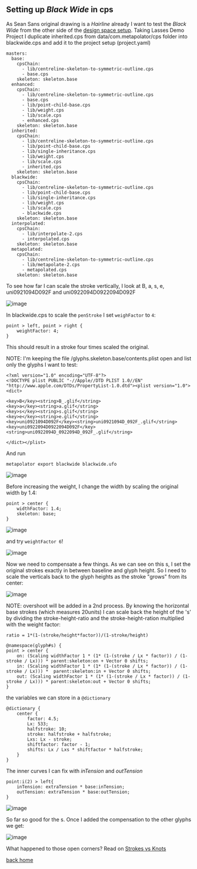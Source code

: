 ## Setting up *Black Wide* in cps


As Sean Sans original drawing is a *Hairline* already I want to test the *Black Wide* from the other side of the [design space setup](http://metapolator.github.io/sean/). Taking Lasses Demo Project I duplicate inherited.cps from data/com.metapolator/cps folder into blackwide.cps and add it to the project setup (project.yaml)

	
	masters:
	  base:
	    cpsChain:
	      - lib/centreline-skeleton-to-symmetric-outline.cps
	      - base.cps
	    skeleton: skeleton.base
	  enhanced:
	    cpsChain:
	      - lib/centreline-skeleton-to-symmetric-outline.cps
	      - base.cps
	      - lib/point-child-base.cps
	      - lib/weight.cps
	      - lib/scale.cps
	      - enhanced.cps
	    skeleton: skeleton.base
	  inherited:
	    cpsChain:
	      - lib/centreline-skeleton-to-symmetric-outline.cps
	      - lib/point-child-base.cps
	      - lib/single-inheritance.cps
	      - lib/weight.cps
	      - lib/scale.cps
	      - inherited.cps
	    skeleton: skeleton.base
	  blackwide:
	    cpsChain:
	      - lib/centreline-skeleton-to-symmetric-outline.cps
	      - lib/point-child-base.cps
	      - lib/single-inheritance.cps
	      - lib/weight.cps
	      - lib/scale.cps
	      - blackwide.cps
	    skeleton: skeleton.base    
	  interpolated:
	    cpsChain:
	      - lib/interpolate-2.cps
	      - interpolated.cps
	    skeleton: skeleton.base
	  metapolated:
	    cpsChain:
	      - lib/centreline-skeleton-to-symmetric-outline.cps
	      - lib/metapolate-2.cps
	      - metapolated.cps
	    skeleton: skeleton.base


To see how far I can scale the stroke vertically, I look at B, a, s, e, uni0921094D092F and uni0922094D0922094D092F

![image](base.png)

In blackwide.cps to scale the `penStroke` I set `weighFactor` to `4`:

    point > left, point > right {
        weightFactor: 4;
    }

This should result in a stroke four times scaled the original.

NOTE: I'm keeping the file /glyphs.skeleton.base/contents.plist open and list only the glyphs I want to test:

	<?xml version="1.0" encoding="UTF-8"?>
	<!DOCTYPE plist PUBLIC "-//Apple//DTD PLIST 1.0//EN" "http://www.apple.com/DTDs/PropertyList-1.0.dtd"><plist version="1.0"><dict>
	
	<key>B</key><string>B_.glif</string>
	<key>a</key><string>a.glif</string>
	<key>s</key><string>s.glif</string>
	<key>e</key><string>e.glif</string>
	<key>uni0921094D092F</key><string>uni0921094D_092F_.glif</string>
	<key>uni0922094D0922094D092F</key><string>uni0922094D_0922094D_092F_.glif</string>
	
	</dict></plist>

And run 

	metapolator export blackwide blackwide.ufo	
	

![image](base2.png)

Before increasing the weight, I change the width by scaling the original width by 1.4:

    point > center {
        widthFactor: 1.4;
        skeleton: base;
    }
    
![image](base3.png)  

and try `weightFactor 6`!

![image](base4.png)  

Now we need to compensate a few things. As we can see on this s, I set the original strokes exactly in between baseline and glyph height. So I need to scale the verticals back to the glyph heights as the stroke "grows" from its center:
  

![image](sbase.png)

NOTE: overshoot will be added in a 2nd process.
By knowing the horizontal base strokes (which measures 20units) I can scale back the height of the 's' by dividing the stroke-height-ratio and the stroke-height-ration multiplied with the weight factor:

`ratio = 1*(1-(stroke/height*factor))/(1-stroke/height)`


	@namespace(glyph#s) {	
	point > center {
	    on: (Scaling widthFactor 1 * (1* (1-(stroke / Lx * factor)) / (1- stroke / Lx))) * parent:skeleton:on + Vector 0 shifts;
	    in: (Scaling widthFactor 1 * (1* (1-(stroke / Lx * factor)) / (1- stroke / Lx))) *  parent:skeleton:in + Vector 0 shifts;
	    out: (Scaling widthFactor 1 * (1* (1-(stroke / Lx * factor)) / (1- stroke / Lx))) * parent:skeleton:out + Vector 0 shifts;
	}

the variables we can store in a `@dictionary`

	@dictionary {
	    center {
	        factor: 4.5; 
	        Lx: 533;
	        halfstroke: 10;
	        stroke: halfstroke + halfstroke;
	        Lxs: Lx - stroke;
	        shiftfactor: factor - 1; 
	        shifts: Lx / Lxs * shiftfactor * halfstroke;
	    } 
	}
	

The inner curves I can fix with *inTension* and *outTension* 

	point:i(2) > left{
	    inTension: extraTension * base:inTension;
	    outTension: extraTension * base:outTension;
	}


![image](sblack.png)

So far so good for the s. Once I added the compensation to the other glyphs we get:

![image](base5.png)


What happened to those open corners? Read on [Strokes vs Knots](https://github.com/metapolator/sean/blob/master/notes/knots.md)

[back home](https://github.com/metapolator/sean)





















